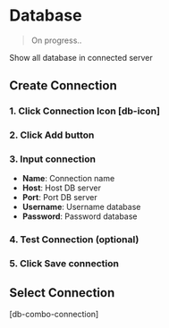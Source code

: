 # Database

>On progress..

Show all database in connected server

## Create Connection
### 1. Click Connection Icon [db-icon]
### 2. Click Add button
### 3. Input connection
- **Name**: Connection name
- **Host**: Host DB server
- **Port**: Port DB server
- **Username**: Username database
- **Password**: Password database
### 4. Test Connection (optional)
### 5. Click **Save** connection

## Select Connection
[db-combo-connection]